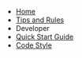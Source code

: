 - [Home](/)
- [Tips and Rules](/rules)
- Developer
 - [Quick Start Guide](/developer/quick-start)
 - [Code Style](/developer/code-style)
